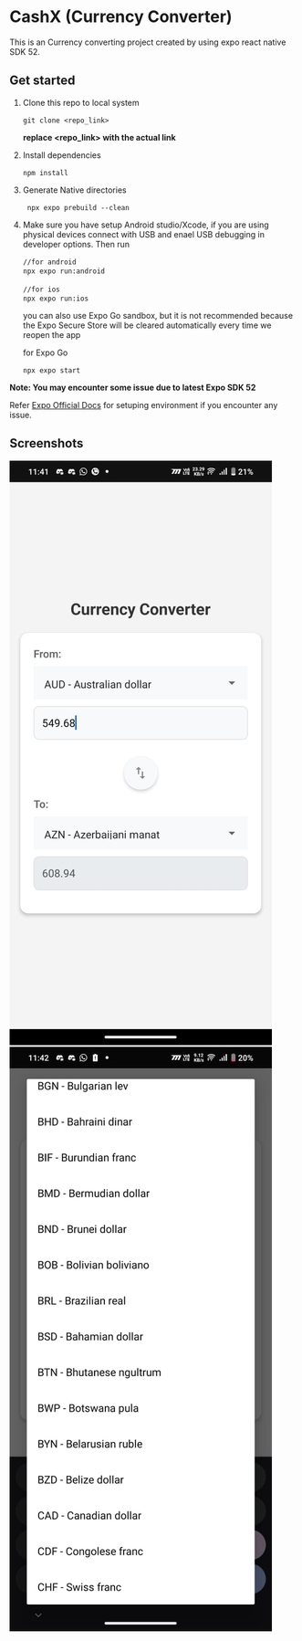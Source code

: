 # CashX (Currency Converter)

This is an Currency converting project created by using expo react native SDK 52.

## Get started

1. Clone this repo to local system

   ```
   git clone <repo_link>
   ```

   **replace <repo_link> with the actual link**

2. Install dependencies

   ```
   npm install
   ```

3. Generate Native directories

   ```
    npx expo prebuild --clean
   ```

4. Make sure you have setup Android studio/Xcode, if you are using physical devices connect with USB and enael USB debugging in developer options. Then run

   ```
   //for android
   npx expo run:android

   //for ios
   npx expo run:ios
   ```

   you can also use Expo Go sandbox, but it is not recommended because the Expo Secure Store will be cleared automatically every time we reopen the app

   for Expo Go

   ```
   npx expo start
   ```

**Note: You may encounter some issue due to latest Expo SDK 52**

Refer [Expo Official Docs](https://docs.expo.dev/get-started/set-up-your-environment/) for setuping environment if you encounter any issue.

## Screenshots

![s1](./assets/sample/screenshot1.jpg)
![s2](./assets/sample/screenshot2.jpg)
